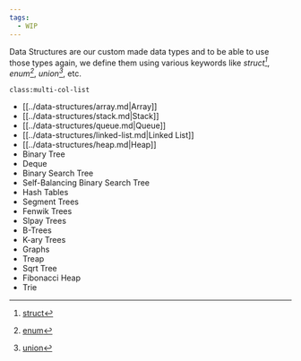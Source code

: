 ```yaml
---
tags:
  - WIP
---
```

Data Structures are our custom made data types and to be able to use those types again, we define them using various keywords like _struct[^1]_, _enum[^2]_, _union[^3]_, etc.

`class:multi-col-list`

- [[../data-structures/array.md|Array]]
- [[../data-structures/stack.md|Stack]]
- [[../data-structures/queue.md|Queue]]
- [[../data-structures/linked-list.md|Linked List]]
- [[../data-structures/heap.md|Heap]]
- Binary Tree
- Deque
- Binary Search Tree
- Self-Balancing Binary Search Tree
- Hash Tables
- Segment Trees
- Fenwik Trees
- Slpay Trees
- B-Trees
- K-ary Trees
- Graphs
- Treap
- Sqrt Tree
- Fibonacci Heap
- Trie

[^1]: [struct](../keywords/struct.md)
[^2]: [enum](../keywords/enum.md)
[^3]: [union](../keywords/union.md)